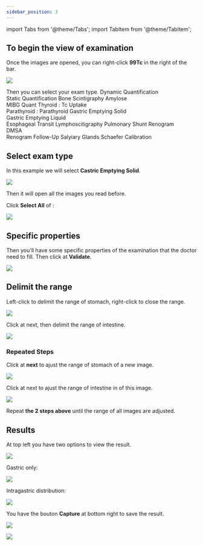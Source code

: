 ```yaml
---
sidebar_position: 3
---
```


import Tabs from '@theme/Tabs';
import TabItem from '@theme/TabItem';

## To begin the view of examination

Once the images are opened,
you can right-click **99Tc** in the right  of the bar.

![](../../../static/img/99tc.png )

Then you can select your exam type.
<Tabs>
  <TabItem value="Generic" label="Generic">
    Dynamic Quantification
    <br/>
    Static Quantification
  </TabItem>
    <TabItem value="Bone" label="Bone">
    Bone Scintigraphy
  </TabItem>
    <TabItem value="Cardiac" label="Cardiac">
    Amylose
    <br/>
    MIBG Quant
  </TabItem>
    <TabItem value="Endocrinology" label="Endocrinology">
    Thyroid : Tc Uptake
    <br/>
    Parathyroid : Parathyroid
  </TabItem>
    <TabItem value="Gastric" label="Gastric">
    Gastric Emptying Solid
    <br/>
    Gastric Emptying Liquid
    <br/>
    Esophageal Transit
  </TabItem>
    <TabItem value="Lymphatic" label="Lymphatic">
    Lymphoscitigraphy
  </TabItem>
    <TabItem value="Pulmonary" label="Pulmonary">
    	Pulmonary Shunt
  </TabItem>
   <TabItem value="Renal" label="Renal">
     Renogram
    <br/>
      DMSA
    <br/>
      Renogram Follow-Up
  </TabItem>
    <TabItem value="Salyiary Glands" label="Salyiary Glands">
      Salyiary Glands
  </TabItem>
   <TabItem value="Others" label="Others">
     Schaefer Calibration
  </TabItem>
</Tabs>

## Select exam type

 In this example we will select **Castric Emptying Solid**.

![](../../../static/img/gastric.png )

Then it will open all the images you read before.

Click  **Select All** of :

![](../../../static/img/selectDICOM.png )

## Specific properties 

Then you'll have some specific properties of the examination that the doctor need to 
fill. Then click at **Validate**.

![](../../../static/img/ingestionTime.png )

## Delimit the range 

Left-click to delimit the range of stomach, right-click to close the range.

![](../../../static/img/delimitStomach.png )

Click at next, then delimit the range of intestine.

![](../../../static/img/delimitIntestine.png )

### Repeated Steps

Click at **next** to ajust the range of stomach of a new image.

![](../../../static/img/delimitStomach2.png )

Click at next to ajust the range of intestine in of this image.

![](../../../static/img/delimitIntestine2.png )

Repeat **the 2 steps above** until the range of all images are adjusted.

## Results

At top left you have two options to view the result.

![](../../../static/img/resultOptions.png )

Gastric only:

![](../../../static/img/gastricOnly.png )

Intragastric distribution:

![](../../../static/img/intragastricDistribution.png )

You have the bouton **Capture** at bottom right to save the result.

![](../../../static/img/capture.png )

![](../../../static/img/saveDicom.png )
